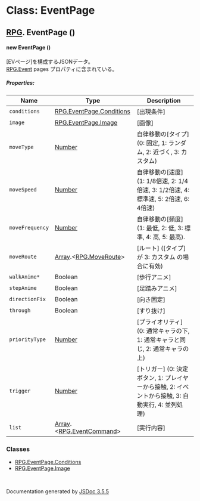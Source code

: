 # Class: EventPage

## [RPG](RPG.md).  EventPage ()

#### new EventPage ()

[EVページ]を構成するJSONデータ。<br/>
[RPG.Event](RPG.Event.md)  pages プロパティに含まれている。

##### Properties:

| Name | Type | Description |
| --- | --- | --- |
| `conditions` | [RPG.EventPage.Conditions](RPG.EventPage.Conditions.md) | [出現条件] |
| `image` | [RPG.EventPage.Image](RPG.EventPage.Image.md) | [画像] |
| `moveType` | [Number](Number.md) | 自律移動の[タイプ] \(0: 固定, 1: ランダム, 2: 近づく, 3: カスタム) |
| `moveSpeed` | [Number](Number.md) |  自律移動の[速度] \(1: 1/8倍速, 2: 1/4倍速, 3: 1/2倍速, 4: 標準速, 5: 2倍速, 6: 4倍速) |
| `moveFrequency` | [Number](Number.md) | 自律移動の[頻度] \(1: 最低, 2: 低, 3: 標準, 4: 高, 5: 最高). |
| `moveRoute` | [Array](Array.md).<[RPG.MoveRoute](RPG.MoveRoute.md)> | [ルート] \([タイプ]が 3: カスタム の場合に有効) |
| `walkAnime*` | Boolean | [歩行アニメ] |
| `stepAnime` | Boolean | [足踏みアニメ] |
| `directionFix` | Boolean | [向き固定] |
| `through` | Boolean | [すり抜け] |
| `priorityType` | [Number](Number.md) | [プライオリティ] \(0: 通常キャラの下, 1: 通常キャラと同じ, 2: 通常キャラの上) |
| `trigger` | [Number](Number.md) | [トリガー] \(0: 決定ボタン, 1: プレイヤーから接触, 2: イベントから接触, 3: 自動実行, 4: 並列処理) |
| `list` | [Array](Array.md).<[RPG.EventCommand](RPG.EventCommand.md)> | [実行内容] |


### Classes

* [RPG.EventPage.Conditions](RPG.EventPage.Conditions.md)
* [RPG.EventPage.Image](RPG.EventPage.Image.md)
 <br>

  Documentation generated by [JSDoc 3.5.5](https://github.com/jsdoc3/jsdoc)
